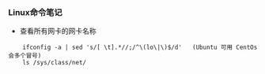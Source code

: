 ### Linux命令笔记

* 查看所有网卡的网卡名称
```
	ifconfig -a | sed 's/[ \t].*//;/^\(lo\|\)$/d'   (Ubuntu 可用 CentOs会多个冒号)
	ls /sys/class/net/ 
```